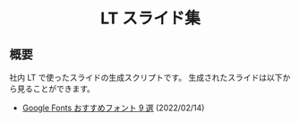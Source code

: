 <div align="center">
<h1>LT スライド集</h1>
</div>


## 概要
社内 LT で使ったスライドの生成スクリプトです。
生成されたスライドは以下から見ることができます。

- [Google Fonts おすすめフォント 9 選](https://ziphil.github.io/LightningSlideOut/slide/google-fonts.html) (2022/02/14)